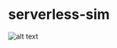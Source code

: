 # serverless-sim

![alt text](https://github.com/KarizCache/serverless-sim/blob/master/simulated_topology.png?raw=true)
